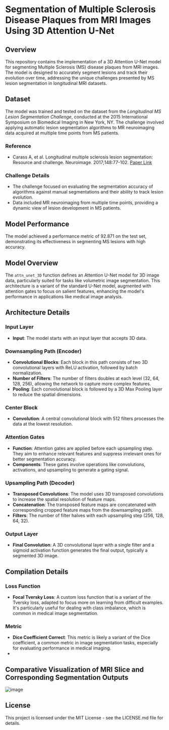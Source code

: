 # Segmentation of Multiple Sclerosis Disease Plaques from MRI Images Using 3D Attention U-Net

## Overview
This repository contains the implementation of a 3D Attention U-Net model for segmenting Multiple Sclerosis (MS) disease plaques from MRI images. The model is designed to accurately segment lesions and track their evolution over time, addressing the unique challenges presented by MS lesion segmentation in longitudinal MRI datasets.

## Dataset
The model was trained and tested on the dataset from the *Longitudinal MS Lesion Segmentation Challenge*, conducted at the 2015 International Symposium on Biomedical Imaging in New York, NY. The challenge involved applying automatic lesion segmentation algorithms to MR neuroimaging data acquired at multiple time points from MS patients.

### Reference
- Carass A, et al. Longitudinal multiple sclerosis lesion segmentation: Resource and challenge. Neuroimage. 2017;148:77-102. [Paper Link](https://doi.org/10.1016/j.neuroimage.2016.12.064)

### Challenge Details
- The challenge focused on evaluating the segmentation accuracy of algorithms against manual segmentations and their ability to track lesion evolution.
- Data included MR neuroimaging from multiple time points, providing a dynamic view of lesion development in MS patients.

## Model Performance
The model achieved a performance metric of 92.871 on the test set, demonstrating its effectiveness in segmenting MS lesions with high accuracy.

## Model Overview
The `attn_unet_3D` function defines an Attention U-Net model for 3D image data, particularly suited for tasks like volumetric image segmentation. This architecture is a variant of the standard U-Net model, augmented with attention gates to focus on salient features, enhancing the model's performance in applications like medical image analysis.

## Architecture Details

### Input Layer
- **Input**: The model starts with an input layer that accepts 3D data.

### Downsampling Path (Encoder)
- **Convolutional Blocks**: Each block in this path consists of two 3D convolutional layers with ReLU activation, followed by batch normalization.
- **Number of Filters**: The number of filters doubles at each level (32, 64, 128, 256), allowing the network to capture more complex features.
- **Pooling**: Each convolutional block is followed by a 3D Max Pooling layer to reduce the spatial dimensions.

### Center Block
- **Convolution**: A central convolutional block with 512 filters processes the data at the lowest resolution.

### Attention Gates
- **Function**: Attention gates are applied before each upsampling step. They aim to enhance relevant features and suppress irrelevant ones for better segmentation accuracy.
- **Components**: These gates involve operations like convolutions, activations, and upsampling to generate a gating signal.

### Upsampling Path (Decoder)
- **Transposed Convolutions**: The model uses 3D transposed convolutions to increase the spatial resolution of feature maps.
- **Concatenation**: The transposed feature maps are concatenated with corresponding cropped feature maps from the downsampling path.
- **Filters**: The number of filter halves with each upsampling step (256, 128, 64, 32).

### Output Layer
- **Final Convolution**: A 3D convolutional layer with a single filter and a sigmoid activation function generates the final output, typically a segmented 3D image.

## Compilation Details

### Loss Function
- **Focal Tversky Loss**: A custom loss function that is a variant of the Tversky loss, adapted to focus more on learning from difficult examples. It's particularly useful for dealing with class imbalance, which is common in medical image segmentation.

### Metric
- **Dice Coefficient Correct**: This metric is likely a variant of the Dice coefficient, a common metric in image segmentation tasks, especially for evaluating performance in medical imaging.
- 
## Comparative Visualization of MRI Slice and Corresponding Segmentation Outputs
![image](https://github.com/AliAmini93/MRI-MS-Plaques-Segmentation/assets/96921261/a9607f7a-4ee6-4173-90d7-9bfefb0ae7c7)

## License
This project is licensed under the MIT License - see the LICENSE.md file for details.

